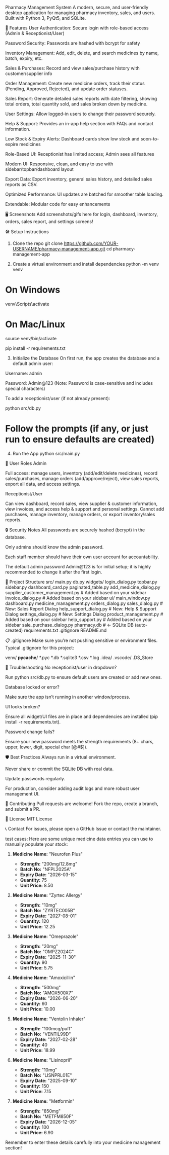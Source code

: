 Pharmacy Management System
A modern, secure, and user-friendly desktop application for managing pharmacy inventory, sales, and users.
Built with Python 3, PyQt5, and SQLite.

🚀 Features
User Authentication: Secure login with role-based access (Admin & Receptionist/User)

Password Security: Passwords are hashed with bcrypt for safety

Inventory Management: Add, edit, delete, and search medicines by name, batch, expiry, etc.

Sales & Purchases: Record and view sales/purchase history with customer/supplier info

Order Management: Create new medicine orders, track their status (Pending, Approved, Rejected), and update order statuses.

Sales Report: Generate detailed sales reports with date filtering, showing total orders, total quantity sold, and sales broken down by medicine.

User Settings: Allow logged-in users to change their password securely.

Help & Support: Provides an in-app help section with FAQs and contact information.

Low Stock & Expiry Alerts: Dashboard cards show low stock and soon-to-expire medicines

Role-Based UI: Receptionist has limited access; Admin sees all features

Modern UI: Responsive, clean, and easy to use with sidebar/topbar/dashboard layout

Export Data: Export inventory, general sales history, and detailed sales reports as CSV.

Optimized Performance: UI updates are batched for smoother table loading.

Extendable: Modular code for easy enhancements

🖥️ Screenshots
Add screenshots/gifs here for login, dashboard, inventory, orders, sales report, and settings screens!

🛠️ Setup Instructions
1. Clone the repo
git clone https://github.com/YOUR-USERNAME/pharmacy-management-app.git
cd pharmacy-management-app

2. Create a virtual environment and install dependencies
python -m venv venv
# On Windows
venv\Scripts\activate
# On Mac/Linux
source venv/bin/activate

pip install -r requirements.txt

3. Initialize the Database
On first run, the app creates the database and a default admin user:

Username: admin

Password: Admin@123 (Note: Password is case-sensitive and includes special characters)

To add a receptionist/user (if not already present):

python src/db.py
# Follow the prompts (if any, or just run to ensure defaults are created)

4. Run the App
python src/main.py

👥 User Roles
Admin

Full access: manage users, inventory (add/edit/delete medicines), record sales/purchases, manage orders (add/approve/reject), view sales reports, export all data, and access settings.

Receptionist/User

Can view dashboard, record sales, view supplier & customer information, view invoices, and access help & support and personal settings. Cannot add purchases, manage inventory, manage orders, or export inventory/sales reports.

🔒 Security Notes
All passwords are securely hashed (bcrypt) in the database.

Only admins should know the admin password.

Each staff member should have their own user account for accountability.

The default admin password Admin@123 is for initial setup; it is highly recommended to change it after the first login.

📁 Project Structure
src/
  main.py
  db.py
  widgets/
    login_dialog.py
    topbar.py
    sidebar.py
    dashboard_card.py
    paginated_table.py
    add_medicine_dialog.py
    supplier_customer_management.py # Added based on your sidebar
    invoice_dialog.py             # Added based on your sidebar
  ui/
    main_window.py
    dashboard.py
    medicine_management.py
    orders_dialog.py
    sales_dialog.py             # New: Sales Report Dialog
    help_support_dialog.py      # New: Help & Support Dialog
    settings_dialog.py          # New: Settings Dialog
    product_management.py       # Added based on your sidebar
    help_support.py             # Added based on your sidebar
  sale_purchase_dialog.py
pharmacy.db                 # ← SQLite DB (auto-created)
requirements.txt
.gitignore
README.md

📋 .gitignore
Make sure you’re not pushing sensitive or environment files.
Typical .gitignore for this project:

venv/
__pycache__/
*.pyc
*.db
*.sqlite3
*.csv
*.log
.idea/
.vscode/
.DS_Store

🚩 Troubleshooting
No receptionist/user in dropdown?

Run python src/db.py to ensure default users are created or add new ones.

Database locked or error?

Make sure the app isn’t running in another window/process.

UI looks broken?

Ensure all widget/UI files are in place and dependencies are installed (pip install -r requirements.txt).

Password change fails?

Ensure your new password meets the strength requirements (8+ chars, upper, lower, digit, special char [@#$]).

🛡️ Best Practices
Always run in a virtual environment.

Never share or commit the SQLite DB with real data.

Update passwords regularly.

For production, consider adding audit logs and more robust user management UI.

🙏 Contributing
Pull requests are welcome! Fork the repo, create a branch, and submit a PR.

📝 License
MIT License

📞 Contact
For issues, please open a GitHub Issue or contact the maintainer.

test cases:
Here are some unique medicine data entries you can use to manually populate your stock:

1.  **Medicine Name:** "Neurofen Plus"
    * **Strength:** "200mg/12.8mg"
    * **Batch No:** "NFPL2025A"
    * **Expiry Date:** "2026-03-15"
    * **Quantity:** 75
    * **Unit Price:** 8.50

2.  **Medicine Name:** "Zyrtec Allergy"
    * **Strength:** "10mg"
    * **Batch No:** "ZYRTEC005B"
    * **Expiry Date:** "2027-08-01"
    * **Quantity:** 120
    * **Unit Price:** 12.25

3.  **Medicine Name:** "Omeprazole"
    * **Strength:** "20mg"
    * **Batch No:** "OMPZ2024C"
    * **Expiry Date:** "2025-11-30"
    * **Quantity:** 90
    * **Unit Price:** 5.75

4.  **Medicine Name:** "Amoxicillin"
    * **Strength:** "500mg"
    * **Batch No:** "AMOX500X7"
    * **Expiry Date:** "2026-06-20"
    * **Quantity:** 60
    * **Unit Price:** 10.00

5.  **Medicine Name:** "Ventolin Inhaler"
    * **Strength:** "100mcg/puff"
    * **Batch No:** "VENTIL99D"
    * **Expiry Date:** "2027-02-28"
    * **Quantity:** 40
    * **Unit Price:** 18.99

6.  **Medicine Name:** "Lisinopril"
    * **Strength:** "10mg"
    * **Batch No:** "LISNPRL01E"
    * **Expiry Date:** "2025-09-10"
    * **Quantity:** 150
    * **Unit Price:** 7.15

7.  **Medicine Name:** "Metformin"
    * **Strength:** "850mg"
    * **Batch No:** "METFM850F"
    * **Expiry Date:** "2026-12-05"
    * **Quantity:** 100
    * **Unit Price:** 6.90

Remember to enter these details carefully into your medicine management section!